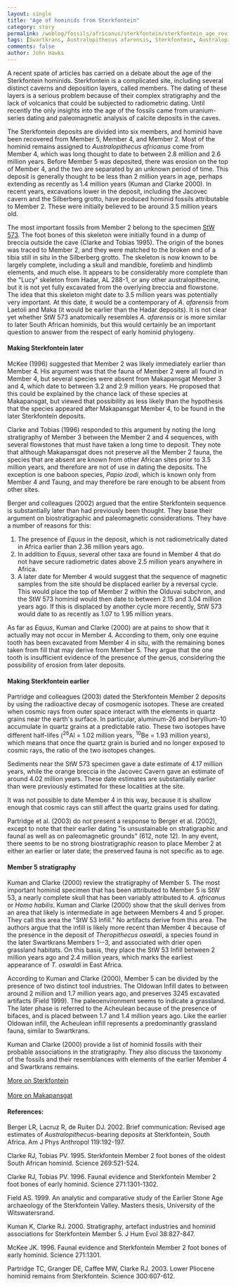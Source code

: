 ```yaml
---
layout: single 
title: "Age of hominids from Sterkfontein" 
category: story
permalink: /weblog/fossils/africanus/sterkfontein/sterkfontein_age_review_2005.html
tags: [Swartkrans, Australopithecus afarensis, Sterkfontein, Australopithecus africanus, Homo habilis, Hadar, Pliocene, Olduvai Gorge] 
comments: false 
author: John Hawks 
---
```



<p>
A recent spate of articles has carried on a debate about the age of the Sterkfontein hominids. Sterkfontein is a complicated site, including several distinct caverns and deposition layers, called members. The dating of these layers is a serious problem because of their complex stratigraphy and the lack of volcanics that could be subjected to radiometric dating. Until recently the only insights into the age of the fossils came from uranium-series dating and paleomagnetic analysis of calcite deposits in the caves. 
</p>

<p>
The Sterkfontein deposits are divided into six members, and hominid have been recovered from Member 5, Member 4, and Member 2. Most of the hominid remains assigned to <i>Australopithecus africanus</i> come from Member 4, which was long thought to date to between 2.8 million and 2.6 million years. Before Member 5 was deposited, there was erosion on the top of Member 4, and the two are separated by an unknown period of time. This deposit is generally thought to be less than 2 million years in age, perhaps extending as recently as 1.4 million years (Kuman and Clarke 2000). In recent years, excavations lower in the deposit, including the Jacovec cavern and the Silberberg grotto, have produced hominid fossils attributable to Member 2. These were initially believed to be around 3.5 million years old. 
</p>

<p>
The most important fossils from Member 2 belong to the specimen <a href="weblog/fossils/africanus/sterkfontein/stw_573.html">StW 573</a>. The foot bones of this skeleton were initially found in a dump of breccia outside the cave (Clarke and Tobias 1995). The origin of the bones was traced to Member 2, and they were matched to the broken end of a tibia still in situ in the Silberberg grotto. The skeleton is now known to be largely complete, including a skull and mandible, forelimb and hindlimb elements, and much else. It appears to be considerably more complete than the "Lucy" skeleton from Hadar, AL 288-1, or any other australopithecine, but it is not yet fully excavated from the overlying breccia and flowstone. The idea that this skeleton might date to 3.5 million years was potentially very important. At this date, it would be a contemporary of <i>A. afarensis</i> from Laetoli and Maka (it would be earlier than the Hadar deposits). It is not clear yet whether StW 573 anatomically resembles <i>A. afarensis</i> or is more similar to later South African hominids, but this would certainly be an important question to answer from the respect of early hominid phylogeny. 
</p>

<h4>Making Sterkfontein later</h4>

<p>
McKee (1996) suggested that Member 2 was likely immediately earlier than Member 4. His argument was that the fauna of Member 2 were all found in Member 4, but several species were absent from Makapansgat Member 3 and 4, which date to between 3.2 and 2.9 million years. He proposed that this could be explained by the chance lack of these species at Makapansgat, but viewed that possibility as less likely than the hypothesis that the species appeared after Makapansgat Member 4, to be found in the later Sterkfontein deposits. 
</p>

<p>
Clarke and Tobias (1996) responded to this argument by noting the long stratigraphy of Member 3 between the Member 2 and 4 sequences, with several flowstones that must have taken a long time to deposit. They note that although Makapansgat does not preserve all the Member 2 fauna, the species that are absent are known from other African sites prior to 3.5 million years, and therefore are not of use in dating the deposits. The exception is one baboon species, <i>Papio izodi</i>, which is known only from Member 4 and Taung, and may therefore be rare enough to be absent from other sites. 
</p>

<p>
Berger and colleagues (2002) argued that the entire Sterkfontein sequence is substantially later than had previously been thought. They base their argument on biostratigraphic and paleomagnetic considerations. They have a number of reasons for this: 
</p>

<ol>
<li>The presence of <i>Equus</i> in the deposit, which is not radiometrically dated in Africa earlier than 2.36 million years ago. </li>
<li>In addition to <i>Equus</i>, several other taxa are found in Member 4 that do not have secure radiometric dates above 2.5 million years anywhere in Africa. </li>
<li>A later date for Member 4 would suggest that the sequence of magnetic samples from the site should be displaced earlier by a reversal cycle. This would place the top of Member 2 within the Olduvai subchron, and the StW 573 hominid would then date to between 2.15 and 3.04 million years ago. If this is displaced by another cycle more recently, StW 573 would date to as recently as 1.07 to 1.95 million years. </li>
</ol>

<p>
As far as <i>Equus</i>, Kuman and Clarke (2000) are at pains to show that it actually may not occur in Member 4. According to them, only one equine tooth has been excavated from Member 4 in situ, with the remaining bones taken from fill that may derive from Member 5. They argue that the one tooth is insufficient evidence of the presence of the genus, considering the possibility of erosion from later deposits. 
</p>

<h4>Making Sterkfontein earlier</h4>

<p>
Partridge and colleagues (2003) dated the Sterkfontein Member 2 deposits by using the radioactive decay of cosmogenic isotopes. These are created when cosmic rays from outer space interact with the elements in quartz grains near the earth's surface. In particular, aluminum-26 and beryllium-10 accumulate in quartz grains at a predictable ratio. These two isotopes have different half-lifes (<sup>26</sup>Al = 1.02 million years, <sup>10</sup>Be = 1.93 million years), which means that once the quartz grain is buried and no longer exposed to cosmic rays, the ratio of the two isotopes changes. 
</p>

<p>
Sediments near the StW 573 specimen gave a date estimate of 4.17 million years, while the orange breccia in the Jacovec Cavern gave an estimate of around 4.02 million years. These date estimates are substantially earlier than were previously estimated for these localities at the site. 
</p>

<p>
It was not possible to date Member 4 in this way, because it is shallow enough that cosmic rays can still affect the quartz grains used for dating. 
</p>

<p>
Partridge et al. (2003) do not present a response to Berger et al. (2002), except to note that their earlier dating "is unsustainable on stratigraphic and faunal as well as on paleomagnetic grounds" (612, note 12). In any event, there seems to be no strong biostratigraphic reason to place Member 2 at either an earlier or later date; the preserved fauna is not specific as to age. 
</p>

<h4>Member 5 stratigraphy</h4>

<p>
Kuman and Clarke (2000) review the stratigraphy of Member 5. The most important hominid specimen that has been attributed to Member 5 is StW 53, a nearly complete skull that has been variably attributed to <i>A. africanus</i> or <i>Homo habilis</i>. Kuman and Clarke (2000) show that the skull derives from an area that likely is intermediate in age between Members 4 and 5 proper. They call this area the "StW 53 Infill." No artifacts derive from this area. The authors argue that the infill is likely more recent than Member 4 because of the presence in the deposit of <i>Theropithecus oswaldi</i>, a species found in the later Swartkrans Members 1--3, and associated with drier open grassland habitats. On this basis, they place the StW 53 Infill between 2 million years ago and 2.4 million years, which marks the earliest appearance of <i>T. oswaldi</i> in East Africa. 
</p>

<p>
According to Kuman and Clarke (2000), Member 5 can be divided by the presence of two distinct tool industries. The Oldowan Infill dates to between around 2 million and 1.7 million years ago, and preserves 3245 excavated artifacts (Field 1999). The paleoenvironment seems to indicate a grassland. The later phase is referred to the Acheulean because of the presence of bifaces, and is placed between 1.7 and 1.4 million years ago. Like the earlier Oldowan infill, the Acheulean infill represents a predominantly grassland fauna, similar to Swartkrans. 
</p>

<p>
Kuman and Clarke (2000) provide a list of hominid fossils with their probable associations in the stratigraphy. They also discuss the taxonomy of the fossils and their resemblances with elements of the earlier Member 4 and Swartkrans remains. 
</p>

<p>
<a href="weblog/fossils/africanus/sterkfontein/">More on Sterkfontein</a><br />
 <br />
 <a href="weblog/fossils/africanus/makapansgat/">More on Makapansgat</a>
</p>

<h4>References:</h4>

<p class="cite">Berger LR, Lacruz R, de Ruiter DJ. 2002. Brief communication: Revised age estimates of <i>Australopithecus</i>-bearing deposits at Sterkfontein, South Africa. Am J Phys Anthropol 119:192-197. </p>

<p class="cite">Clarke RJ, Tobias PV. 1995. Sterkfontein Member 2 foot bones of the oldest South African hominid. Science 269:521-524. </p>

<p class="cite">Clarke RJ, Tobias PV. 1996. Faunal evidence and Sterkfontein Member 2 foot bones of early hominid. Science 271:1301-1302. </p>

<p class="cite">Field AS. 1999. An analytic and comparative study of the Earlier Stone Age archaeology of the Sterkfontein Valley. Masters thesis, University of the Witswatersrand. </p>

<p class="cite">Kuman K, Clarke RJ. 2000. Stratigraphy, artefact industries and hominid associations for Sterkfontein Member 5. J Hum Evol 38:827-847. </p>

<p class="cite">McKee JK. 1996. Faunal evidence and Sterkfontein Member 2 foot bones of early hominid. Science 271:1301. </p>

<p class="cite">Partridge TC, Granger DE, Caffee MW, Clarke RJ. 2003. Lower Pliocene hominid remains from Sterkfontein. Science 300:607-612. </p>


